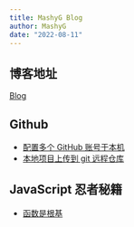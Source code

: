 ```yaml
---
title: MashyG Blog
author: MashyG
date: "2022-08-11"
---
```


## 博客地址

[Blog](https://mashyg.github.io/blog/)

## Github

- [配置多个 GitHub 账号于本机](./github/more-account.md)
- [本地项目上传到 git 远程仓库](./github/operate.md)

## JavaScript 忍者秘籍

- [函数是根基](./JavaScript/function.md)
